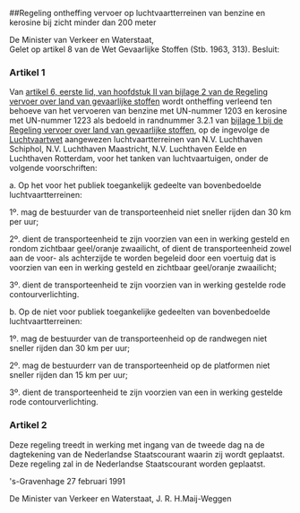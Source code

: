 <meta http-equiv='Content-Type' content='text/html; charset=utf-8' />

##Regeling ontheffing vervoer op luchtvaartterreinen van benzine en kerosine bij zicht minder dan 200 meter

De Minister van Verkeer en Waterstaat,  
Gelet op artikel 8 van de Wet Gevaarlijke Stoffen (Stb. 1963, 313).
Besluit:    

### Artikel  1  

Van [artikel 6, eerste lid, van hoofdstuk II van bijlage 2 van de Regeling vervoer over land van gevaarlijke stoffen](../../../../../../../../../../../../ministeriele-regeling/regeling/vervoer/over/land/van/gevaarlijke/stoffen/BWBR0010054/README.md) wordt ontheffing verleend ten behoeve van het vervoeren van benzine met UN-nummer 1203 en kerosine met UN-nummer 1223 als bedoeld in randnummer 3.2.1 van [bijlage 1 bij de Regeling vervoer over land van gevaarlijke stoffen](../../../../../../../../../../../../ministeriele-regeling/regeling/vervoer/over/land/van/gevaarlijke/stoffen/BWBR0010054/README.md), op de ingevolge de [Luchtvaartwet](../../../../../../../../../../../../wet/luchtvaartwet/BWBR0002267/README.md) aangewezen luchtvaartterreinen van N.V. Luchthaven Schiphol, N.V. Luchthaven Maastricht, N.V. Luchthaven Eelde en Luchthaven Rotterdam, voor het tanken van luchtvaartuigen, onder de volgende voorschriften: 

a. Op het voor het publiek toegankelijk gedeelte van bovenbedoelde luchtvaartterreinen: 

1º. mag de bestuurder van de transporteenheid niet sneller rijden dan 30 km per uur;  

2º. dient de transporteenheid te zijn voorzien van een in werking gesteld en rondom zichtbaar geel/oranje zwaailicht, of dient de transporteenheid zowel aan de voor- als achterzijde te worden begeleid door een voertuig dat is voorzien van een in werking gesteld en zichtbaar geel/oranje zwaailicht;  

3º. dient de transporteenheid te zijn voorzien van in werking gestelde rode contourverlichting.    

b. Op de niet voor publiek toegankelijke gedeelten van bovenbedoelde luchtvaartterreinen: 

1º. mag de bestuurder van de transporteenheid op de randwegen niet sneller rijden dan 30 km per uur;  

2º. mag de bestuurderr van de transporteenheid op de platformen niet sneller rijden dan 15 km per uur;  

3º. dient de transporteenheid te zijn voorzien van een in werking gestelde rode contourverlichting.      

### Artikel  2  

Deze regeling treedt in werking met ingang van de tweede dag na de dagtekening van de Nederlandse Staatscourant waarin zij wordt geplaatst. Deze regeling zal in de Nederlandse Staatscourant worden geplaatst.  

's-Gravenhage 
27 februari 1991    

De 
Minister van Verkeer en Waterstaat, 
J. R. H.Maij-Weggen    
